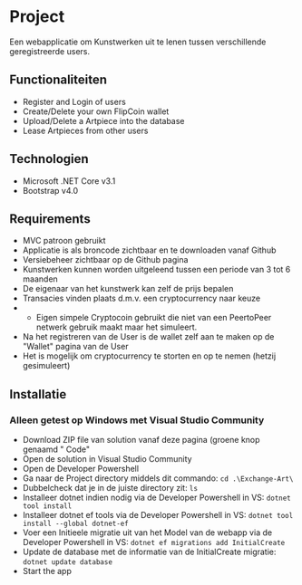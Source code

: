 # Project
Een webapplicatie om Kunstwerken uit te lenen tussen verschillende geregistreerde users.

## Functionaliteiten
* Register and Login of users
* Create/Delete your own FlipCoin wallet
* Upload/Delete a Artpiece into the database
* Lease Artpieces from other users

## Technologien
* Microsoft .NET Core v3.1
* Bootstrap v4.0

## Requirements
* MVC patroon gebruikt
* Applicatie is als broncode zichtbaar en te downloaden vanaf Github
* Versiebeheer zichtbaar op de Github pagina
* Kunstwerken kunnen worden uitgeleend tussen een periode van 3 tot 6 maanden
* De eigenaar van het kunstwerk kan zelf de prijs bepalen
* Transacies vinden plaats d.m.v. een cryptocurrency naar keuze
* * Eigen simpele Cryptocoin gebruikt die niet van een PeertoPeer netwerk gebruik maakt maar het simuleert.
* Na het registreren van de User is de wallet zelf aan te maken op de "Wallet" pagina van de User
* Het is mogelijk om cryptocurrency te storten en op te nemen (hetzij gesimuleert)

## Installatie
### Alleen getest op Windows met Visual Studio Community
* Download ZIP file van solution vanaf deze pagina (groene knop genaamd " Code"
* Open de solution in Visual Studio Community
* Open de Developer Powershell
* Ga naar de Project directory middels dit commando: `cd .\Exchange-Art\`
* Dubbelcheck dat je in de juiste directory zit: `ls`
* Installeer dotnet indien nodig via de Developer Powershell in VS: `dotnet tool install`
* Installeer dotnet ef tools via de Developer Powershell in VS: `dotnet tool install --global dotnet-ef`
* Voer een Initieele migratie uit van het Model van de webapp via de Developer Powershell in VS: `dotnet ef migrations add InitialCreate`
* Update de database met de informatie van de InitialCreate migratie: `dotnet update database`
* Start the app
